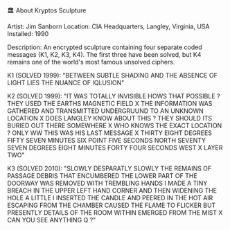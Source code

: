 🏛️ About Kryptos Sculpture

Artist: Jim Sanborn
Location: CIA Headquarters, Langley, Virginia, USA
Installed: 1990

Description: An encrypted sculpture containing four separate coded messages (K1, K2, K3, K4). The first three have been solved, but K4 remains one of the world's most famous unsolved ciphers.


K1 (SOLVED 1999):
"BETWEEN SUBTLE SHADING AND THE ABSENCE OF LIGHT LIES THE NUANCE OF IQLUSION"

K2 (SOLVED 1999):
"IT WAS TOTALLY INVISIBLE HOWS THAT POSSIBLE ? THEY USED THE EARTHS MAGNETIC FIELD X THE INFORMATION WAS GATHERED AND TRANSMITTED UNDERGRUUND TO AN UNKNOWN LOCATION X DOES LANGLEY KNOW ABOUT THIS ? 
THEY SHOULD ITS BURIED OUT THERE SOMEWHERE X WHO KNOWS THE EXACT LOCATION ? ONLY WW THIS WAS HIS LAST MESSAGE X THIRTY EIGHT DEGREES FIFTY SEVEN MINUTES SIX POINT FIVE SECONDS NORTH SEVENTY SEVEN DEGREES EIGHT MINUTES FORTY FOUR SECONDS WEST X LAYER TWO"

K3 (SOLVED 2010):
"SLOWLY DESPARATLY SLOWLY THE REMAINS OF PASSAGE DEBRIS THAT ENCUMBERED THE LOWER PART OF THE DOORWAY WAS REMOVED WITH TREMBLING HANDS I MADE A TINY BREACH IN THE UPPER LEFT HAND CORNER AND THEN WIDENING THE HOLE A LITTLE I INSERTED THE CANDLE AND PEERED IN 
THE HOT AIR ESCAPING FROM THE CHAMBER CAUSED THE FLAME TO FLICKER BUT PRESENTLY DETAILS OF THE ROOM WITHIN EMERGED FROM THE MIST X CAN YOU SEE ANYTHING Q ?"

